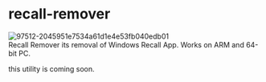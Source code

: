 # recall-remover
![97512-2045951e7534a61d1e4e53fb040edb01](https://github.com/ionuttbara/recall-remover/assets/76656855/c2be1aa1-3e72-4eab-9e9f-dda1d295386f)   
Recall Remover its removal of Windows Recall App. Works on ARM and 64-bit PC.


this utility is coming soon. 
